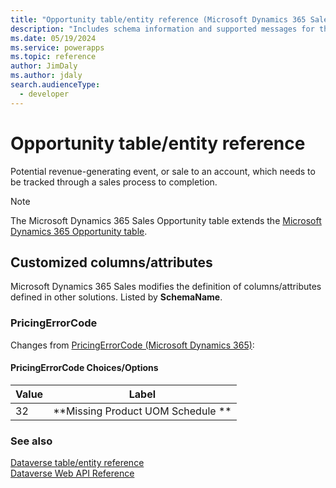```yaml
---
title: "Opportunity table/entity reference (Microsoft Dynamics 365 Sales) | Microsoft Docs"
description: "Includes schema information and supported messages for the Opportunity table/entity with Microsoft Dynamics 365 Sales."
ms.date: 05/19/2024
ms.service: powerapps
ms.topic: reference
author: JimDaly
ms.author: jdaly
search.audienceType: 
  - developer
---
```


# Opportunity table/entity reference

Potential revenue-generating event, or sale to an account, which needs to be tracked through a sales process to completion.

> [!NOTE]
> The Microsoft Dynamics 365 Sales Opportunity table extends the [Microsoft Dynamics 365 Opportunity table](/dynamics365/developer/reference/dataverse/entities/opportunity).



## Customized columns/attributes

Microsoft Dynamics 365 Sales
modifies the definition of columns/attributes defined in other solutions. Listed by **SchemaName**.

### <a name="BKMK_PricingErrorCode"></a> PricingErrorCode

Changes from [PricingErrorCode (Microsoft Dynamics 365)](/dynamics365/developer/reference/dataverse/entities/opportunity#BKMK_PricingErrorCode):

#### PricingErrorCode Choices/Options

|Value|Label|
|---|---|
|32|**Missing Product UOM Schedule **|



### See also

[Dataverse table/entity reference](../about-entity-reference.md)  
[Dataverse Web API Reference](/power-apps/developer/data-platform/webapi/reference/about)   

